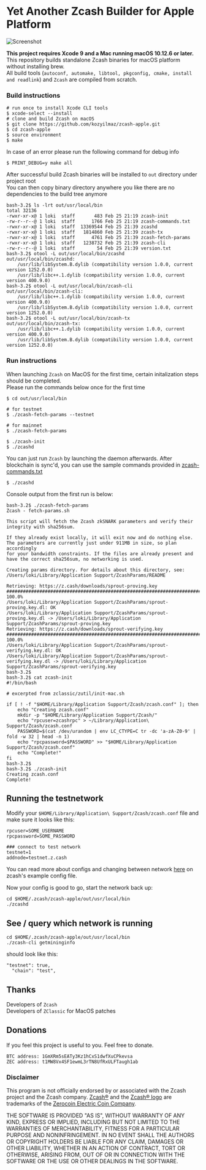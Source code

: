 # Yet Another Zcash Builder for Apple Platform

![Screenshot](https://github.com/kozyilmaz/zcash-apple/raw/master/docs/zcash-apple.png "Zcash on Mac OS")

**This project requires Xcode 9 and a Mac running macOS 10.12.6 or later.**  
This repository builds standalone Zcash binaries for macOS platform without installing brew.  
All build tools (`autoconf, automake, libtool, pkgconfig, cmake, install and readlink`) and `Zcash` are compiled from scratch.  


### Build instructions
```shell
# run once to install Xcode CLI tools
$ xcode-select --install
# clone and build Zcash on macOS
$ git clone https://github.com/kozyilmaz/zcash-apple.git
$ cd zcash-apple
$ source environment
$ make
```

In case of an error please run the following command for debug info
```shell
$ PRINT_DEBUG=y make all
```

After successful build Zcash binaries will be installed to `out` directory under project root  
You can then copy binary directory anywhere you like there are no dependencies to the build tree anymore  
```shell
bash-3.2$ ls -lrt out/usr/local/bin
total 32136
-rwxr-xr-x@ 1 loki  staff       483 Feb 25 21:19 zcash-init
-rw-r--r--@ 1 loki  staff      1766 Feb 25 21:19 zcash-commands.txt
-rwxr-xr-x@ 1 loki  staff  13369544 Feb 25 21:39 zcashd
-rwxr-xr-x@ 1 loki  staff   1814860 Feb 25 21:39 zcash-tx
-rwxr-xr-x@ 1 loki  staff      4761 Feb 25 21:39 zcash-fetch-params
-rwxr-xr-x@ 1 loki  staff   1238732 Feb 25 21:39 zcash-cli
-rw-r--r--@ 1 loki  staff        54 Feb 25 21:39 version.txt
bash-3.2$ otool -L out/usr/local/bin/zcashd
out/usr/local/bin/zcashd:
    /usr/lib/libSystem.B.dylib (compatibility version 1.0.0, current version 1252.0.0)
    /usr/lib/libc++.1.dylib (compatibility version 1.0.0, current version 400.9.0)
bash-3.2$ otool -L out/usr/local/bin/zcash-cli 
out/usr/local/bin/zcash-cli:
    /usr/lib/libc++.1.dylib (compatibility version 1.0.0, current version 400.9.0)
    /usr/lib/libSystem.B.dylib (compatibility version 1.0.0, current version 1252.0.0)
bash-3.2$ otool -L out/usr/local/bin/zcash-tx
out/usr/local/bin/zcash-tx:
    /usr/lib/libc++.1.dylib (compatibility version 1.0.0, current version 400.9.0)
    /usr/lib/libSystem.B.dylib (compatibility version 1.0.0, current version 1252.0.0)
```

### Run instructions

When launching `Zcash` on MacOS for the first time, certain initalization steps should be completed.  
Please run the commands below once for the first time  

```shell
$ cd out/usr/local/bin

# for testnet
$ ./zcash-fetch-params --testnet

# for mainnet
$ ./zcash-fetch-params

$ ./zcash-init
$ ./zcashd
```

You can just run `Zcash` by launching the daemon afterwards. After blockchain is sync'd, you can use the sample commands provided in [zcash-commands.txt](zcash/files/zcash-commands.txt)  

`$ ./zcashd`  

Console output from the first run is below:
```shell
bash-3.2$ ./zcash-fetch-params
Zcash - fetch-params.sh

This script will fetch the Zcash zkSNARK parameters and verify their
integrity with sha256sum.

If they already exist locally, it will exit now and do nothing else.
The parameters are currently just under 911MB in size, so plan accordingly
for your bandwidth constraints. If the files are already present and
have the correct sha256sum, no networking is used.

Creating params directory. For details about this directory, see:
/Users/loki/Library/Application Support/ZcashParams/README

Retrieving: https://z.cash/downloads/sprout-proving.key
######################################################################## 100.0%
/Users/loki/Library/Application Support/ZcashParams/sprout-proving.key.dl: OK
/Users/loki/Library/Application Support/ZcashParams/sprout-proving.key.dl -> /Users/loki/Library/Application Support/ZcashParams/sprout-proving.key
Retrieving: https://z.cash/downloads/sprout-verifying.key
######################################################################## 100.0%
/Users/loki/Library/Application Support/ZcashParams/sprout-verifying.key.dl: OK
/Users/loki/Library/Application Support/ZcashParams/sprout-verifying.key.dl -> /Users/loki/Library/Application Support/ZcashParams/sprout-verifying.key
bash-3.2$ 
bash-3.2$ cat zcash-init 
#!/bin/bash

# excerpted from zclassic/zutil/init-mac.sh

if [ ! -f "$HOME/Library/Application Support/Zcash/zcash.conf" ]; then
    echo "Creating zcash.conf"
    mkdir -p "$HOME/Library/Application Support/Zcash/"
    echo "rpcuser=zcashrpc" > ~/Library/Application\ Support/Zcash/zcash.conf
    PASSWORD=$(cat /dev/urandom | env LC_CTYPE=C tr -dc 'a-zA-Z0-9' | fold -w 32 | head -n 1)
    echo "rpcpassword=$PASSWORD" >> "$HOME/Library/Application Support/Zcash/zcash.conf"
    echo "Complete!"
fi
bash-3.2$ 
bash-3.2$ ./zcash-init 
Creating zcash.conf
Complete!
```

## Running the testnetwork
Modify your ```$HOME/Library/Application\ Support/Zcash/zcash.conf``` file and make sure it looks like this:

``` 
rpcuser=SOME_USERNAME
rpcpassword=SOME_PASSWORD

### connect to test network
testnet=1
addnode=testnet.z.cash
```
You can read more about configs and changing between network [here](https://github.com/zcash/zcash/blob/master/contrib/debian/examples/zcash.conf) on zcash's example config file.

Now your config is good to go, start the network back up:
``` 
cd $HOME/.zcash/zcash-apple/out/usr/local/bin
./zcashd
```

## See / query which network is running
``` 
cd $HOME/.zcash/zcash-apple/out/usr/local/bin
./zcash-cli getmininginfo
```
should look like this:
``` 
"testnet": true,
  "chain": "test",
```

## Thanks
Developers of `Zcash`  
Developers of `ZClassic` for MacOS patches

## Donations
If you feel this project is useful to you. Feel free to donate.

    BTC address: 1GmXRm5sEATy3Kz1hCxS1dwfXuCPkevsa
    ZEC address: t1MW8Vx4SF1ewmL3rTN8UfRxULFTaugh1ab


### Disclaimer
This program is not officially endorsed by or associated with the Zcash project and the Zcash company.
[Zcash®](https://trademarks.justia.com/871/93/zcash-87193130.html) and the 
[Zcash® logo](https://trademarks.justia.com/868/84/z-86884549.html) are trademarks of the
[Zerocoin Electric Coin Company](https://trademarks.justia.com/owners/zerocoin-electric-coin-company-3232749/).

THE SOFTWARE IS PROVIDED "AS IS", WITHOUT WARRANTY OF ANY KIND, EXPRESS OR
IMPLIED, INCLUDING BUT NOT LIMITED TO THE WARRANTIES OF MERCHANTABILITY,
FITNESS FOR A PARTICULAR PURPOSE AND NONINFRINGEMENT. IN NO EVENT SHALL THE
AUTHORS OR COPYRIGHT HOLDERS BE LIABLE FOR ANY CLAIM, DAMAGES OR OTHER
LIABILITY, WHETHER IN AN ACTION OF CONTRACT, TORT OR OTHERWISE, ARISING FROM,
OUT OF OR IN CONNECTION WITH THE SOFTWARE OR THE USE OR OTHER DEALINGS IN THE
SOFTWARE.
